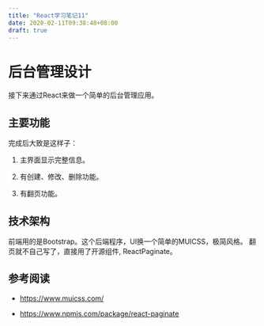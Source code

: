 ```yaml
---
title: "React学习笔记11"
date: 2020-02-11T09:38:48+08:00
draft: true
---
```


# 后台管理设计

接下来通过React来做一个简单的后台管理应用。

## 主要功能

完成后大致是这样子：

1. 主界面显示完整信息。

2. 有创建、修改、删除功能。

3. 有翻页功能。

## 技术架构
前端用的是Bootstrap。这个后端程序，UI换一个简单的MUICSS，极简风格。
翻页就不自己写了，直接用了开源组件, ReactPaginate。

## 参考阅读

- https://www.muicss.com/

- https://www.npmjs.com/package/react-paginate
